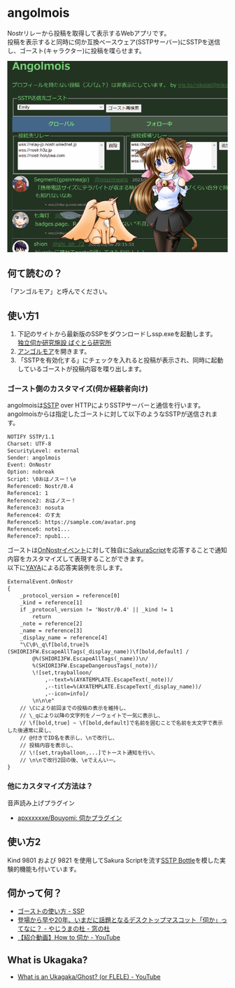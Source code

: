 # angolmois

Nostrリレーから投稿を取得して表示するWebアプリです。  
投稿を表示すると同時に伺か互換ベースウェア(SSTPサーバー)にSSTPを送信し、ゴースト(キャラクター)に投稿を喋らせます。

![プレビュー](image/preview1.gif "プレビュー")

## 何て読むの？

「アンゴルモア」と呼んでください。

## 使い方1

1. 下記のサイトから最新版のSSPをダウンロードしssp.exeを起動します。  
   [独立伺か研究施設 ばぐとら研究所](http://ssp.shillest.net/)
2. [アンゴルモア](https://nikolat.github.io/angolmois/)を開きます。
3. 「SSTPを有効化する」にチェックを入れると投稿が表示され、同時に起動しているゴーストが投稿内容を喋り出します。

### ゴースト側のカスタマイズ(伺か経験者向け)

angolmoisは[SSTP](http://ssp.shillest.net/ukadoc/manual/spec_sstp.html) over HTTPによりSSTPサーバーと通信を行います。  
angolmoisからは指定したゴーストに対して以下のようなSSTPが送信されます。

```
NOTIFY SSTP/1.1
Charset: UTF-8
SecurityLevel: external
Sender: angolmois
Event: OnNostr
Option: nobreak
Script: \0おはノスー！\e
Reference0: Nostr/0.4
Reference1: 1
Reference2: おはノスー！
Reference3: nosuta
Reference4: のす太
Reference5: https://sample.com/avatar.png
Reference6: note1...
Reference7: npub1...
```

ゴーストは[OnNostrイベント](https://ssp.shillest.net/ukadoc/manual/list_shiori_event_ex.html#OnNostr)に対して独自に[SakuraScript](http://ssp.shillest.net/ukadoc/manual/list_sakura_script.html)を応答することで通知内容をカスタマイズして表現することができます。  
以下に[YAYA](https://github.com/YAYA-shiori/yaya-shiori/wiki)による応答実装例を示します。

```
ExternalEvent.OnNostr
{
	_protocol_version = reference[0]
	_kind = reference[1]
	if _protocol_version != 'Nostr/0.4' || _kind != 1
		return
	_note = reference[2]
	_name = reference[3]
	_display_name = reference[4]
	"\C\0\_q\f[bold,true]%(SHIORI3FW.EscapeAllTags(_display_name))\f[bold,default] /
		@%(SHIORI3FW.EscapeAllTags(_name))\n/
		%(SHIORI3FW.EscapeDangerousTags(_note))/
		\![set,trayballoon/
			,--text=%(AYATEMPLATE.EscapeText(_note))/
			,--title=%(AYATEMPLATE.EscapeText(_display_name))/
			,--icon=info]/
		\n\n\e"
	// \Cにより前回までの投稿の表示を維持し、
	// \_qにより以降の文字列をノーウェイトで一気に表示し、
	// \f[bold,true] ~ \f[bold,default]で名前を囲むことで名前を太文字で表示した後通常に戻し、
	// @付きでID名を表示し、\nで改行し、
	// 投稿内容を表示し、
	// \![set,trayballoon,...]でトースト通知を行い、
	// \n\nで改行2回の後、\eでえんいー。
}
```

### 他にカスタマイズ方法は？

音声読み上げプラグイン

- [apxxxxxxe/Bouyomi: 伺かプラグイン](https://github.com/apxxxxxxe/Bouyomi)

## 使い方2

Kind 9801 および 9821 を使用してSakura Scriptを流す[SSTP Bottle](http://bottle.mikage.to/)を模した実験的機能も付いています。

## 伺かって何？

- [ゴーストの使い方 - SSP](http://keshiki.nobody.jp/)
- [登場から早や20年、いまだに話題となるデスクトップマスコット「伺か」ってなに？ - やじうまの杜 - 窓の杜](https://forest.watch.impress.co.jp/docs/serial/yajiuma/1404090.html)
- [【紹介動画】How to 伺か - YouTube](https://www.youtube.com/watch?v=AFDqMiPHptc)

## What is Ukagaka?

- [What is an Ukagaka/Ghost? (or FLELE) - YouTube](https://www.youtube.com/watch?v=h0CHB2M5eAE)
